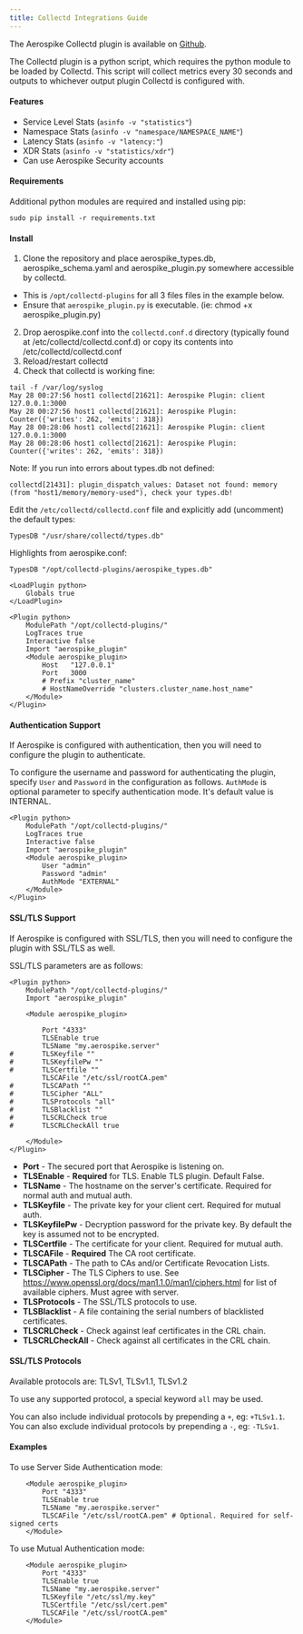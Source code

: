 ```yaml
---
title: Collectd Integrations Guide
---
```


The Aerospike Collectd plugin is available on [Github](https://github.com/aerospike/aerospike-collectd).

The Collectd plugin is a python script, which requires the python module to be loaded by Collectd.
This script will collect metrics every 30 seconds and outputs to whichever output plugin Collectd
is configured with.


#### Features ####
- Service Level Stats (`asinfo -v "statistics"`)
- Namespace Stats (`asinfo -v "namespace/NAMESPACE_NAME"`)
- Latency Stats (`asinfo -v "latency:"`)
- XDR Stats (`asinfo -v "statistics/xdr"`)
- Can use Aerospike Security accounts

#### Requirements ####

Additional python modules are required and installed using pip:
```
sudo pip install -r requirements.txt
```

#### Install ####

1. Clone the repository and place aerospike_types.db, aerospike_schema.yaml and aerospike_plugin.py somewhere accessible by collectd.
  * This is `/opt/collectd-plugins` for all 3 files files in the example below.
  * Ensure that `aerospike_plugin.py` is executable. (ie: chmod +x aerospike_plugin.py)
2. Drop aerospike.conf into the `collectd.conf.d` directory (typically found at /etc/collectd/collectd.conf.d) 
or copy its contents into /etc/collectd/collectd.conf
3. Reload/restart collectd
4. Check that collectd is working fine:

```
tail -f /var/log/syslog
May 28 00:27:56 host1 collectd[21621]: Aerospike Plugin: client 127.0.0.1:3000
May 28 00:27:56 host1 collectd[21621]: Aerospike Plugin: Counter({'writes': 262, 'emits': 318})
May 28 00:28:06 host1 collectd[21621]: Aerospike Plugin: client 127.0.0.1:3000
May 28 00:28:06 host1 collectd[21621]: Aerospike Plugin: Counter({'writes': 262, 'emits': 318})
```

Note: If you run into errors about types.db not defined:

```
collectd[21431]: plugin_dispatch_values: Dataset not found: memory (from "host1/memory/memory-used"), check your types.db!
```

Edit the `/etc/collectd/collectd.conf` file and explicitly add (uncomment) the default types:

```
TypesDB "/usr/share/collectd/types.db"
```

Highlights from aerospike.conf:

```
TypesDB "/opt/collectd-plugins/aerospike_types.db"

<LoadPlugin python>
    Globals true
</LoadPlugin>

<Plugin python>
    ModulePath "/opt/collectd-plugins/"
    LogTraces true
    Interactive false
    Import "aerospike_plugin"
    <Module aerospike_plugin>
        Host   "127.0.0.1"
        Port   3000
        # Prefix "cluster_name"
        # HostNameOverride "clusters.cluster_name.host_name"
    </Module>
</Plugin>
```

#### Authentication Support ####

If Aerospike is configured with authentication, then you will need to configure the
plugin to authenticate.

To configure the username and password for authenticating the plugin, specify 
`User` and `Password` in the configuration as follows. `AuthMode` is optional 
parameter to specify authentication mode. It's default value is INTERNAL.

```
<Plugin python>
    ModulePath "/opt/collectd-plugins/"
    LogTraces true
    Interactive false
    Import "aerospike_plugin"
    <Module aerospike_plugin>
    	User "admin"
    	Password "admin"
    	AuthMode "EXTERNAL"
    </Module>
</Plugin>
```

#### SSL/TLS Support ####

If Aerospike is configured with SSL/TLS, then you will need to configure the 
plugin with SSL/TLS as well.

SSL/TLS parameters are as follows:

```
<Plugin python>
    ModulePath "/opt/collectd-plugins/"
    Import "aerospike_plugin"

    <Module aerospike_plugin>

        Port "4333"
        TLSEnable true
        TLSName "my.aerospike.server"
#       TLSKeyfile ""
#       TLSKeyfilePw ""
#       TLSCertfile ""
        TLSCAFile "/etc/ssl/rootCA.pem"
#       TLSCAPath ""
#       TLSCipher "ALL"
#       TLSProtocols "all"
#       TLSBlacklist ""
#       TLSCRLCheck true
#       TLSCRLCheckAll true

    </Module>
</Plugin>
```

* **Port** - The secured port that Aerospike is listening on.
* **TLSEnable** - **Required** for TLS. Enable TLS plugin. Default False.
* **TLSName** - The hostname on the server's certificate. Required for normal auth and mutual auth.
* **TLSKeyfile** - The private key for your client cert. Required for mutual auth.
* **TLSKeyfilePw** - Decryption password for the private key. By default the key is assumed not to be encrypted.
* **TLSCertfile** - The certificate for your client. Required for mutual auth.
* **TLSCAFile** - **Required** The CA root certificate.
* **TLSCAPath** - The path to CAs and/or Certificate Revocation Lists.
* **TLSCipher** - The TLS Ciphers to use. See https://www.openssl.org/docs/man1.1.0/man1/ciphers.html for list of available ciphers. Must agree with server.
* **TLSProtocols** - The SSL/TLS protocols to use. 
* **TLSBlacklist** - A file containing the serial numbers of blacklisted certificates.
* **TLSCRLCheck** - Check against leaf certificates in the CRL chain.
* **TLSCRLCheckAll** - Check against all certificates in the CRL chain.


#### SSL/TLS Protocols ####
Available protocols are:
TLSv1, TLSv1.1, TLSv1.2

To use any supported protocol, a special keyword `all` may be used.

You can also include individual protocols by prepending a `+`, eg: `+TLSv1.1`.  
You can also exclude individual protocols by prepending a `-`, eg: `-TLSv1`.


#### Examples ####

To use Server Side Authentication mode:

```
    <Module aerospike_plugin>
        Port "4333"
        TLSEnable true
        TLSName "my.aerospike.server"
        TLSCAFile "/etc/ssl/rootCA.pem" # Optional. Required for self-signed certs
    </Module>
```

To use Mutual Authentication mode:

```
    <Module aerospike_plugin>
        Port "4333"
        TLSEnable true
        TLSName "my.aerospike.server"
        TLSKeyfile "/etc/ssl/my.key"
        TLSCertfile "/etc/ssl/cert.pem"
        TLSCAFile "/etc/ssl/rootCA.pem"
    </Module>
```
